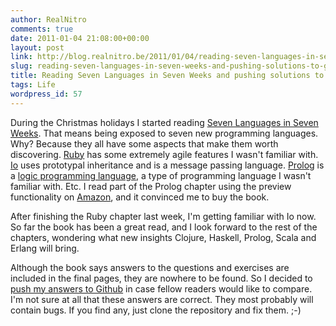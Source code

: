 ```yaml
---
author: RealNitro
comments: true
date: 2011-01-04 21:08:00+00:00
layout: post
link: http://blog.realnitro.be/2011/01/04/reading-seven-languages-in-seven-weeks-and-pushing-solutions-to-github/
slug: reading-seven-languages-in-seven-weeks-and-pushing-solutions-to-github
title: Reading Seven Languages in Seven Weeks and pushing solutions to GitHub
tags: Life
wordpress_id: 57
---
```


During the Christmas holidays I started reading [Seven Languages in Seven Weeks](http://pragprog.com/titles/btlang/seven-languages-in-seven-weeks). That means being exposed to seven new programming languages. Why? Because they all have some aspects that make them worth discovering. [Ruby](http://www.ruby-lang.org/) has some extremely agile features I wasn't familiar with. [Io](http://www.iolanguage.com/) uses prototypal inheritance and is a message passing language. [Prolog](http://en.wikipedia.org/wiki/Prolog) is a [logic programming language](http://en.wikipedia.org/wiki/Logic_programming), a type of programming language I wasn't familiar with. Etc. I read part of the Prolog chapter using the preview functionality on [Amazon](http://www.amazon.com/Seven-Languages-Weeks-Programming-Programmers/dp/193435659X/), and it convinced me to buy the book.

After finishing the Ruby chapter last week, I'm getting familiar with Io now. So far the book has been a great read, and I look forward to the rest of the chapters, wondering what new insights Clojure, Haskell, Prolog, Scala and Erlang will bring.

Although the book says answers to the questions and exercises are included in the final pages, they are nowhere to be found. So I decided to [push my answers to Github](https://github.com/RealNitro/Seven-Languages-in-Seven-Weeks–Solutions) in case fellow readers would like to compare. I'm not sure at all that these answers are correct. They most probably will contain bugs. If you find any, just clone the repository and fix them. ;-)
